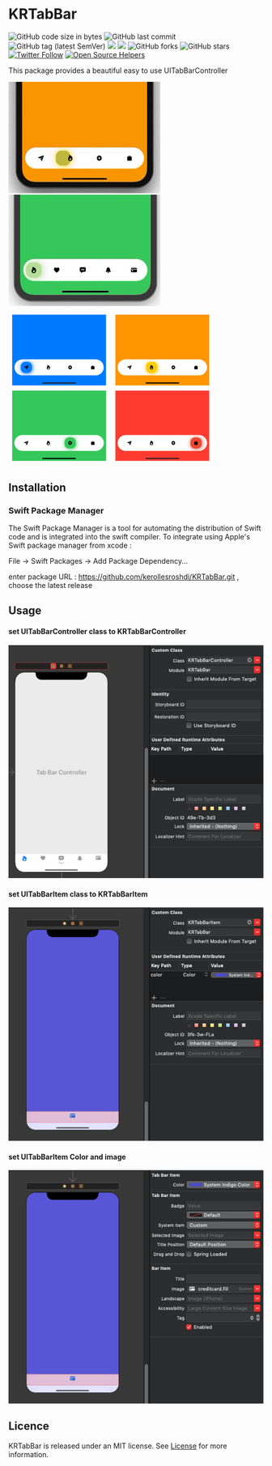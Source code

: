 # KRTabBar

![GitHub code size in bytes](https://img.shields.io/github/languages/code-size/kerollesroshdi/KRTabBar) ![GitHub last commit](https://img.shields.io/github/last-commit/kerollesroshdi/KRTabBar) ![GitHub tag (latest SemVer)](https://img.shields.io/github/v/tag/kerollesroshdi/KRTabBar?sort=semver) ![](https://img.shields.io/badge/Platform-iOS-orange) <img src="https://img.shields.io/badge/minimum%20iOS%20version-9-red"> 
![GitHub forks](https://img.shields.io/github/forks/kerollesroshdi/KRTabBar?style=social) ![GitHub stars](https://img.shields.io/github/stars/kerollesroshdi/KRTabBar?style=social) [![Twitter Follow](https://img.shields.io/twitter/follow/kerollesroshdi?style=social)](https://twitter.com/intent/follow?screen_name=kerollesroshdi) [![Open Source Helpers](https://www.codetriage.com/kerollesroshdi/krtabbar/badges/users.svg)](https://www.codetriage.com/kerollesroshdi/krtabbar)

This package provides a beautiful easy to use UITabBarController

<img src="images/KRTabBarGIF.gif" width="300"> <img src="images/KRTabBarGIF2.gif" width="300"> 

<img src="images/KRTabBar-01.png" width="200"> <img src="images/KRTabBar-02.png" width="200"> <img src="images/KRTabBar-03.png" width="200"> <img src="images/KRTabBar-04.png" width="200">

## Installation
### Swift Package Manager
The Swift Package Manager is a tool for automating the distribution of Swift code and is integrated into the swift compiler.
To integrate using Apple's Swift package manager from xcode :

File -> Swift Packages -> Add Package Dependency... 

enter package URL : https://github.com/kerollesroshdi/KRTabBar.git , choose the latest release

## Usage
#### set UITabBarController class to KRTabBarController
<img src="images/controller.png" width="600"> 

#### set UITabBarItem class to KRTabBarItem
<img src="images/baritem1.png" width="600"> 

#### set UITabBarItem Color and image
<img src="images/baritem2.png" width="600">

## Licence
KRTabBar is released under an MIT license. See [License](https://github.com/kerollesroshdi/KRTabBar/blob/master/LICENSE) for more information.

